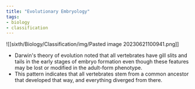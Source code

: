 ```yaml
---
title: "Evolutionary Embryology"
tags:
- biology
- classification
---
```


![[sixth/Biology/Classification/img/Pasted image 20230621100941.png]]

- Darwin's theory of evolution noted that all vertebrates have gill slits and tails in the early stages of embryo formation even though these features may be lost or modified in the adult-form phenotype. 
- This pattern indicates that all vertebrates stem from a common ancestor that developed that way, and everything diverged from there.

‎‎